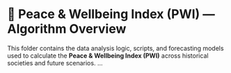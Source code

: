 
# 🧮 Peace & Wellbeing Index (PWI) — Algorithm Overview

This folder contains the data analysis logic, scripts, and forecasting models used to calculate the **Peace & Wellbeing Index (PWI)** across historical societies and future scenarios.
...
